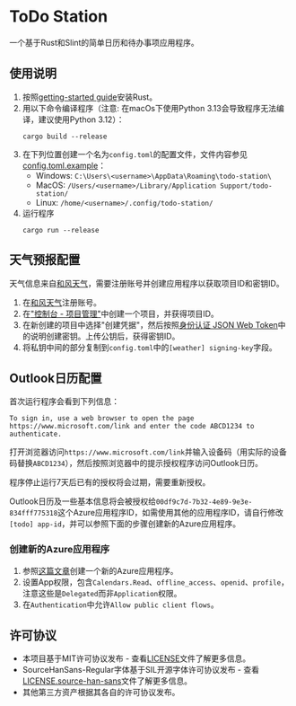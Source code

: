 # ToDo Station

一个基于Rust和Slint的简单日历和待办事项应用程序。

## 使用说明

1. 按照[getting-started guide](https://www.rust-lang.org/learn/get-started)安装Rust。
2. 用以下命令编译程序（注意: 在macOs下使用Python 3.13会导致程序无法编译，建议使用Python 3.12）：
    ```
    cargo build --release
    ```
3. 在下列位置创建一个名为`config.toml`的配置文件，文件内容参见[config.toml.example](config.toml.example)：
    * Windows: `C:\Users\<username>\AppData\Roaming\todo-station\`
    * MacOS: `/Users/<username>/Library/Application Support/todo-station/`
    * Linux: `/home/<username>/.config/todo-station/`
4. 运行程序
    ```
    cargo run --release
    ```

## 天气预报配置

天气信息来自[和风天气](https://www.qweather.com/)，需要注册账号并创建应用程序以获取项目ID和密钥ID。

1. 在[和风天气](https://id.qweather.com/#/login)注册账号。
2. 在["控制台 - 项目管理"](https://dev.qweather.com/docs/configuration/project-and-key/)中创建一个项目，并获得项目ID。
3. 在新创建的项目中选择"创建凭据"，然后按照[身份认证 JSON Web Token](https://dev.qweather.com/docs/authentication/jwt/)中的说明创建密钥。上传公钥后，获得密钥ID。
4. 将私钥中间的部分复制到`config.toml`中的`[weather] signing-key`字段。

## Outlook日历配置

首次运行程序会看到下列信息：
```
To sign in, use a web browser to open the page https://www.microsoft.com/link and enter the code ABCD1234 to authenticate.
```
打开浏览器访问`https://www.microsoft.com/link`并输入设备码（用实际的设备码替换`ABCD1234`），然后按照浏览器中的提示授权程序访问Outlook日历。

程序停止运行7天后已有的授权将会过期，需要重新授权。

Outlook日历及一些基本信息将会被授权给`00df9c7d-7b32-4e89-9e3e-834fff775318`这个Azure应用程序ID，如需使用其他的应用程序ID，请自行修改`[todo] app-id`，并可以参照下面的步骤创建新的Azure应用程序。

### 创建新的Azure应用程序

1. 参照[这篇文章](https://docs.microsoft.com/zh-cn/azure/active-directory/develop/quickstart-register-app)创建一个新的Azure应用程序。
2. 设置App权限，包含`Calendars.Read`、`offline_access`、`openid`、`profile`，注意这些是`Delegated`而非`Application`权限。
3. 在`Authentication`中允许`Allow public client flows`。

## 许可协议

* 本项目基于MIT许可协议发布 - 查看[LICENSE](LICENSE)文件了解更多信息。
* SourceHanSans-Regular字体基于SIL开源字体许可协议发布 - 查看[LICENSE.source-han-sans](LICENSE.source-han-sans)文件了解更多信息。
* 其他第三方资产根据其各自的许可协议发布。
